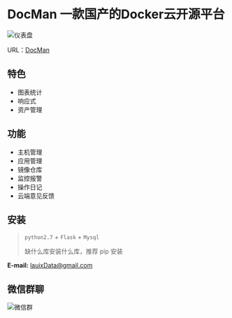 # DocMan 一款国产的Docker云开源平台

![仪表盘](http://ww2.sinaimg.cn/large/005Bpb8ijw1f9wb0ueh2ej31kw0vsn15.jpg)

URL：[DocMan](http://www.docman.org)

## 特色

- 图表统计
- 响应式
- 资产管理

## 功能
- 主机管理
- 应用管理
- 镜像仓库
- 监控报警
- 操作日记
- 云端意见反馈

## 安装

> `python2.7` + `Flask` + `Mysql`
> 
> 缺什么库安装什么库，推荐 pip 安装

**E-mail:** lauixData@gmail.com

## 微信群聊

![微信群](http://ww1.sinaimg.cn/large/005Bpb8ijw1faa33gguxyj30iq0owmyr.jpg) 
